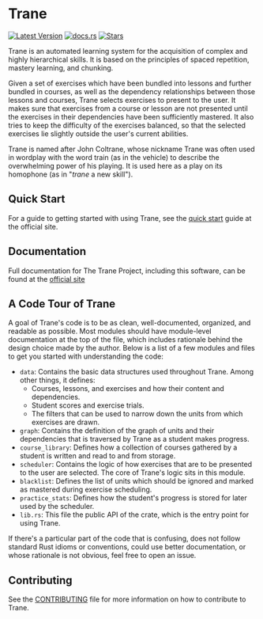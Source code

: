 # Trane

[![Latest Version](https://img.shields.io/crates/v/trane)](https://crates.io/crates/trane)
[![docs.rs](https://img.shields.io/docsrs/trane)](https://docs.rs/trane)
[![Stars](https://img.shields.io/github/stars/trane-project/trane?style=social)](https://github.com/trane-project/trane/stargazers)

Trane is an automated learning system for the acquisition of complex and highly hierarchical skills.
It is based on the principles of spaced repetition, mastery learning, and chunking.

Given a set of exercises which have been bundled into lessons and further bundled in courses, as
well as the dependency relationships between those lessons and courses, Trane selects exercises to
present to the user. It makes sure that exercises from a course or lesson are not presented until
the exercises in their dependencies have been sufficiently mastered. It also tries to keep the
difficulty of the exercises balanced, so that the selected exercises lie slightly outside the user's
current abilities.

Trane is named after John Coltrane, whose nickname Trane was often used in wordplay with the word
train (as in the vehicle) to describe the overwhelming power of his playing. It is used here as a
play on its homophone (as in "*trane* a new skill").

## Quick Start

For a guide to getting started with using Trane, see the [quick
start](https://trane-project.github.io/quick_start.html) guide at the official site.

## Documentation

Full documentation for The Trane Project, including this software, can be found at the [official
site](https://trane-project.github.io/)

## A Code Tour of Trane

A goal of Trane's code is to be as clean, well-documented, organized, and readable as possible. Most
modules should have module-level documentation at the top of the file, which includes rationale
behind the design choice made by the author. Below is a list of a few modules and files to get you
started with understanding the code:

- `data`: Contains the basic data structures used throughout Trane. Among other things, it defines:
    - Courses, lessons, and exercises and how their content and dependencies.
    - Student scores and exercise trials.
    - The filters that can be used to narrow down the units from which exercises are drawn.
- `graph`: Contains the definition of the graph of units and their dependencies that is traversed by
  Trane as a student makes progress.
- `course_library`: Defines how a collection of courses gathered by a student is written and read
  to and from storage.
- `scheduler`: Contains the logic of how exercises that are to be presented to the user are
  selected. The core of Trane's logic sits in this module.
- `blacklist`: Defines the list of units which should be ignored and marked as mastered during
  exercise scheduling.
- `practice_stats`: Defines how the student's progress is stored for later used by the scheduler.
- `lib.rs`: This file the public API of the crate, which is the entry point for using Trane.

If there's a particular part of the code that is confusing, does not follow standard Rust idioms or
conventions, could use better documentation, or whose rationale is not obvious, feel free to open an
issue.

## Contributing

See the [CONTRIBUTING](https://github.com/trane-project/trane/blob/master/CONTRIBUTING.md) file for
more information on how to contribute to Trane.